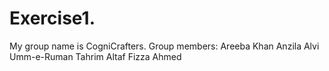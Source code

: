 # Exercise1.
My group name is CogniCrafters.
Group members:
Areeba Khan
Anzila Alvi
Umm-e-Ruman
Tahrim Altaf
Fizza Ahmed
